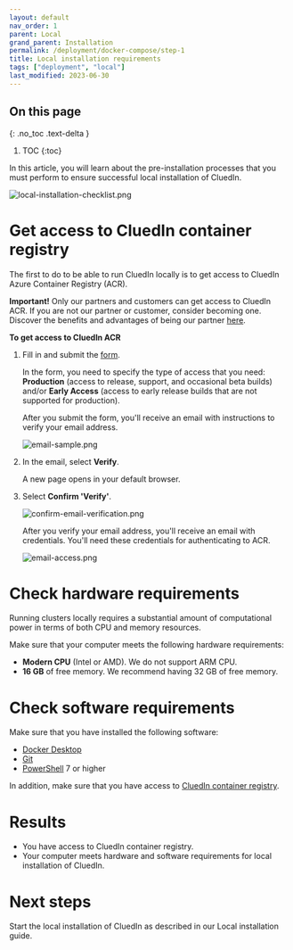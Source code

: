 ```yaml
---
layout: default
nav_order: 1
parent: Local
grand_parent: Installation
permalink: /deployment/docker-compose/step-1
title: Local installation requirements
tags: ["deployment", "local"]
last_modified: 2023-06-30
---
```

## On this page
{: .no_toc .text-delta }
1. TOC
{:toc}

In this article, you will learn about the pre-installation processes that you must perform to ensure successful local installation of CluedIn.

![local-installation-checklist.png](../../assets/images/local-install/local-installation-checklist.png)

# Get access to CluedIn container registry

The first to do to be able to run CluedIn locally is to get access to CluedIn Azure Container Registry (ACR).

**Important!** Only our partners and customers can get access to CluedIn ACR. If you are not our partner or customer, consider becoming one. Discover the benefits and advantages of being our partner [here](https://www.cluedin.com/become-a-partner).

**To get access to CluedIn ACR**

1. Fill in and submit the [form](https://forms.office.com/pages/responsepage.aspx?id=YSiu9fyznUSp50nBTQEawIEsLHex0dtAnRBIgXFdeu5UQ0ZFWU0wUFI4N1lDMkRRSFpPSUg2QjdSWCQlQCN0PWcu).

    In the form, you need to specify the type of access that you need: **Production** (access to release, support, and occasional beta builds) and/or **Early Access** (access to early release builds that are not supported for production).

    After you submit the form, you'll receive an email with instructions to verify your email address.
    
    ![email-sample.png](../../assets/images/local-install/email-sample.png)

1. In the email, select **Verify**.

    A new page opens in your default browser.

1. Select **Confirm 'Verify'**.

    ![confirm-email-verification.png](../../assets/images/local-install/confirm-email-verification.png)
    
    After you verify your email address, you'll receive an email with credentials. You'll need these credentials for authenticating to ACR.

    ![email-access.png](../../assets/images/local-install/email-access.png)

# Check hardware requirements

Running clusters locally requires a substantial amount of computational power in terms of both CPU and memory resources.

Make sure that your computer meets the following hardware requirements:

- **Modern CPU** (Intel or AMD). We do not support ARM CPU.
- **16 GB** of free memory. We recommend having 32 GB of free memory.

# Check software requirements

Make sure that you have installed the following software:

- [Docker Desktop](https://www.docker.com/products/docker-desktop/)
- [Git](https://gitforwindows.org/)
- [PowerShell](https://learn.microsoft.com/en-us/powershell/scripting/install/installing-powershell?view=powershell-7.3) 7 or higher

In addition, make sure that you have access to [CluedIn container registry](#get-access-to-cluedin-container-registry).

# Results

- You have access to CluedIn container registry.
- Your computer meets hardware and software requirements for local installation of CluedIn.

# Next steps

Start the local installation of CluedIn as described in our Local installation guide.